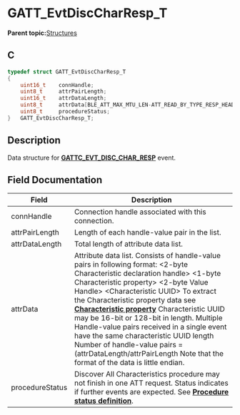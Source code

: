 # GATT\_EvtDiscCharResp\_T

**Parent topic:**[Structures](GUID-3BBA6E22-85EE-4B8F-BC37-840881963D97.md)

## C

```c
typedef struct GATT_EvtDiscCharResp_T
{
    uint16_t    connHandle;
    uint8_t     attrPairLength;
    uint16_t    attrDataLength;
    uint8_t     attrData[BLE_ATT_MAX_MTU_LEN-ATT_READ_BY_TYPE_RESP_HEADER_SIZE];
    uint8_t     procedureStatus;
}   GATT_EvtDiscCharResp_T;
```

## Description

Data structure for **[GATTC\_EVT\_DISC\_CHAR\_RESP](GUID-20EFFBD2-7D3F-40CA-B85C-8FD3202D9933.md)** event.

## Field Documentation

|Field|Description|
|-----|-----------|
|connHandle|Connection handle associated with this connection.|
|attrPairLength|Length of each handle-value pair in the list.|
|attrDataLength|Total length of attribute data list.|
|attrData|Attribute data list. Consists of handle-value pairs in following format: <2-byte Characteristic declaration handle\> <1-byte Characteristic property\> <2-byte Value Handle\> <Characteristic UUID\> To extract the Characteristic property data see **[Characteristic property](GUID-BCAAB1F7-7FDB-4329-9496-25B53F843820.md)** Characteristic UUID may be 16-bit or 128-bit in length. Multiple Handle-value pairs received in a single event have the same characteristic UUID length Number of handle-value pairs = \(attrDataLength/attrPairLength Note that the format of the data is little endian.|
|procedureStatus|Discover All Characteristics procedure may not finish in one ATT request. Status indicates if further events are expected. See **[Procedure status definition](GUID-6596ABFB-83DF-4A71-9F32-47D23E1659EF.md)**.|

